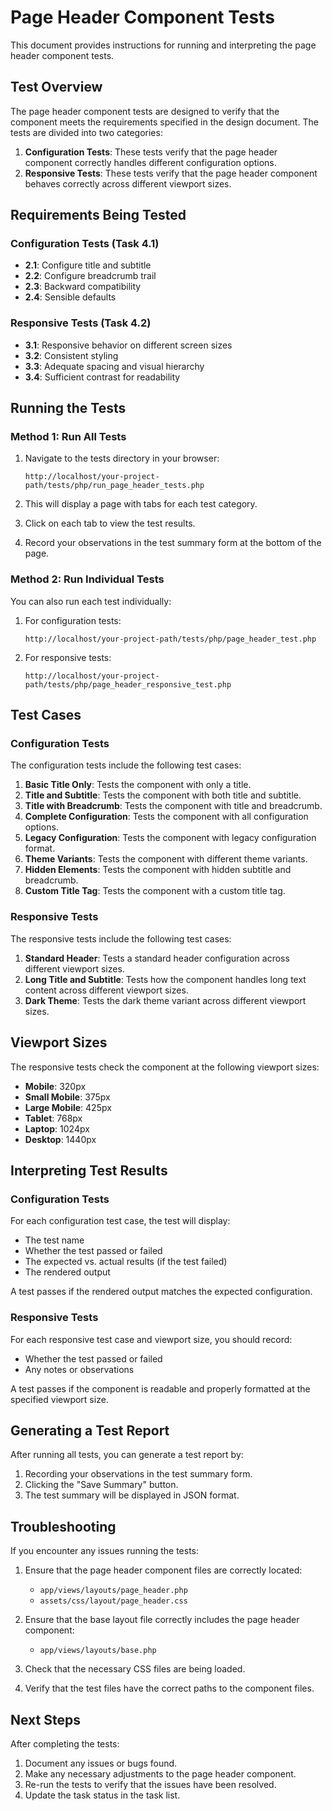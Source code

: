 # Page Header Component Tests

This document provides instructions for running and interpreting the page header component tests.

## Test Overview

The page header component tests are designed to verify that the component meets the requirements specified in the design document. The tests are divided into two categories:

1. **Configuration Tests**: These tests verify that the page header component correctly handles different configuration options.
2. **Responsive Tests**: These tests verify that the page header component behaves correctly across different viewport sizes.

## Requirements Being Tested

### Configuration Tests (Task 4.1)

- **2.1**: Configure title and subtitle
- **2.2**: Configure breadcrumb trail
- **2.3**: Backward compatibility
- **2.4**: Sensible defaults

### Responsive Tests (Task 4.2)

- **3.1**: Responsive behavior on different screen sizes
- **3.2**: Consistent styling
- **3.3**: Adequate spacing and visual hierarchy
- **3.4**: Sufficient contrast for readability

## Running the Tests

### Method 1: Run All Tests

1. Navigate to the tests directory in your browser:
   ```
   http://localhost/your-project-path/tests/php/run_page_header_tests.php
   ```

2. This will display a page with tabs for each test category.
3. Click on each tab to view the test results.
4. Record your observations in the test summary form at the bottom of the page.

### Method 2: Run Individual Tests

You can also run each test individually:

1. For configuration tests:
   ```
   http://localhost/your-project-path/tests/php/page_header_test.php
   ```

2. For responsive tests:
   ```
   http://localhost/your-project-path/tests/php/page_header_responsive_test.php
   ```

## Test Cases

### Configuration Tests

The configuration tests include the following test cases:

1. **Basic Title Only**: Tests the component with only a title.
2. **Title and Subtitle**: Tests the component with both title and subtitle.
3. **Title with Breadcrumb**: Tests the component with title and breadcrumb.
4. **Complete Configuration**: Tests the component with all configuration options.
5. **Legacy Configuration**: Tests the component with legacy configuration format.
6. **Theme Variants**: Tests the component with different theme variants.
7. **Hidden Elements**: Tests the component with hidden subtitle and breadcrumb.
8. **Custom Title Tag**: Tests the component with a custom title tag.

### Responsive Tests

The responsive tests include the following test cases:

1. **Standard Header**: Tests a standard header configuration across different viewport sizes.
2. **Long Title and Subtitle**: Tests how the component handles long text content across different viewport sizes.
3. **Dark Theme**: Tests the dark theme variant across different viewport sizes.

## Viewport Sizes

The responsive tests check the component at the following viewport sizes:

- **Mobile**: 320px
- **Small Mobile**: 375px
- **Large Mobile**: 425px
- **Tablet**: 768px
- **Laptop**: 1024px
- **Desktop**: 1440px

## Interpreting Test Results

### Configuration Tests

For each configuration test case, the test will display:

- The test name
- Whether the test passed or failed
- The expected vs. actual results (if the test failed)
- The rendered output

A test passes if the rendered output matches the expected configuration.

### Responsive Tests

For each responsive test case and viewport size, you should record:

- Whether the test passed or failed
- Any notes or observations

A test passes if the component is readable and properly formatted at the specified viewport size.

## Generating a Test Report

After running all tests, you can generate a test report by:

1. Recording your observations in the test summary form.
2. Clicking the "Save Summary" button.
3. The test summary will be displayed in JSON format.

## Troubleshooting

If you encounter any issues running the tests:

1. Ensure that the page header component files are correctly located:
   - `app/views/layouts/page_header.php`
   - `assets/css/layout/page_header.css`

2. Ensure that the base layout file correctly includes the page header component:
   - `app/views/layouts/base.php`

3. Check that the necessary CSS files are being loaded.

4. Verify that the test files have the correct paths to the component files.

## Next Steps

After completing the tests:

1. Document any issues or bugs found.
2. Make any necessary adjustments to the page header component.
3. Re-run the tests to verify that the issues have been resolved.
4. Update the task status in the task list.